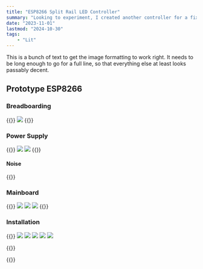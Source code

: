 ```yaml
---
title: "ESP8266 Split Rail LED Controller"
summary: "Looking to experiment, I created another controller for a fixed installation using some parts I had lying around. It drives a single string of 5V addressable LED's, as well as a strip of analog 12V LED's, both being powered from either 5V USB pass-through, or a single Lithium Polymer Battery. What's more, using experimental firmware, I was able to have it sync to the audio reactive data from my other devices (without needing to do the processing itself)."
date: "2023-11-01"
lastmod: "2024-10-30"
tags:
    - "Lit"
---
```

This is a bunch of text to get the image formatting to work right. It needs to be long 
enough to go for a full line, so that everything else at least looks passably decent.



## Prototype ESP8266

### Breadboarding
{{<gallery>}}
<img src="ESP8266_Breadboard_Circuit.jpg" class="grid-w50" />
{{</gallery>}}

### Power Supply

{{<gallery>}}
<img src="Split_Rail_Power_Supply_Front.jpg" class="grid-w50" />
<img src="Split_Rail_Power_Supply_Back.jpg" class="grid-w50" />
{{</gallery>}}

#### Noise
{{<youtube LyBV-9yD8q4 >}}


### Mainboard
{{<gallery>}}
<img src="ESP8266_Analog_Controller.jpg" class="grid-w50 md:grid-w33" />
<img src="ESP8266_Analog_Controller_2.jpg" class="grid-w50 md:grid-w33" />
<img src="ESP8266_Split_Rail_Installed_In_Case.jpg" class="grid-w50 md:grid-w33" />
{{</gallery>}}

### Installation
{{<gallery>}}
<img src="ESP8266_Split_Rail_Case.jpg" class="grid-w50 md:grid-w33" />
<img src="ESP8266_Split_Rail_Demo.jpg" class="grid-w50 md:grid-w33" />
<img src="ESP8266_Case_With_Cables.jpg" class="grid-w50 md:grid-w33" />
<img src="ESP8266_Case_With_Cables_Side.jpg" class="grid-w50 md:grid-w33" />
<img src="ESP8266_Case_With_Cables_Back.jpg" class="grid-w50 md:grid-w33" />


{{</gallery>}}

{{<youtube TOupNLcAgPE >}}




